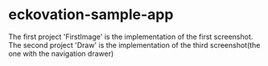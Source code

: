 # eckovation-sample-app
The first project 'FirstImage' is the implementation of the first screenshot.
The second project 'Draw' is the implementation of the third screenshot(the one with the navigation drawer)
